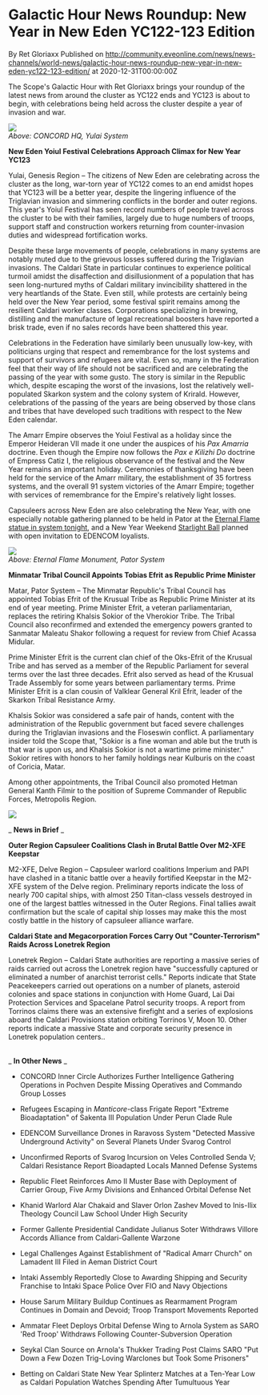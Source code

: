# Galactic Hour News Roundup: New Year in New Eden YC122-123 Edition
By Ret Gloriaxx
Published on http://community.eveonline.com/news/news-channels/world-news/galactic-hour-news-roundup-new-year-in-new-eden-yc122-123-edition/ at 2020-12-31T00:00:00Z

The Scope's Galactic Hour with Ret Gloriaxx brings your roundup of the latest news from around the cluster as YC122 ends and YC123 is about to begin, with celebrations being held across the cluster despite a year of invasion and war.

![](https://web.ccpgamescdn.com/fiction/eveonline/worldnews/images/yulai_concord_hq.png)  
_Above: CONCORD HQ, Yulai System_

**New Eden Yoiul Festival Celebrations Approach Climax for New Year YC123**

Yulai, Genesis Region – The citizens of New Eden are celebrating across the cluster as the long, war-torn year of YC122 comes to an end amidst hopes that YC123 will be a better year, despite the lingering influence of the Triglavian invasion and simmering conflicts in the border and outer regions. This year's Yoiul Festival has seen record numbers of people travel across the cluster to be with their families, largely due to huge numbers of troops, support staff and construction workers returning from counter-invasion duties and widespread fortification works.

Despite these large movements of people, celebrations in many systems are notably muted due to the grievous losses suffered during the Triglavian invasions. The Caldari State in particular continues to experience political turmoil amidst the disaffection and disillusionment of a population that has seen long-nurtured myths of Caldari military invincibility shattered in the very heartlands of the State. Even still, while protests are certainly being held over the New Year period, some festival spirit remains among the resilient Caldari worker classes. Corporations specializing in brewing, distilling and the manufacture of legal recreational boosters have reported a brisk trade, even if no sales records have been shattered this year.

Celebrations in the Federation have similarly been unusually low-key, with politicians urging that respect and remembrance for the lost systems and support of survivors and refugees are vital. Even so, many in the Federation feel that their way of life should not be sacrificed and are celebrating the passing of the year with some gusto. The story is similar in the Republic which, despite escaping the worst of the invasions, lost the relatively well-populated Skarkon system and the colony system of Krirald. However, celebrations of the passing of the years are being observed by those clans and tribes that have developed such traditions with respect to the New Eden calendar.

The Amarr Empire observes the Yoiul Festival as a holiday since the Emperor Heideran VII made it one under the auspices of his _Pax Amarria_ doctrine. Even though the Empire now follows the _Pax e Kilizhi Do_ doctrine of Empress Catiz I, the religious observance of the festival and the New Year remains an important holiday. Ceremonies of thanksgiving have been held for the service of the Amarr military, the establishment of 35 fortress systems, and the overall 91 system victories of the Amarr Empire; together with services of remembrance for the Empire's relatively light losses.

Capsuleers across New Eden are also celebrating the New Year, with one especially notable gathering planned to be held in Pator at the [Eternal Flame statue in system tonight](https://forums.eveonline.com/t/event-new-year-fireworks-at-eternal-flame/287151), and a New Year Weekend [Starlight Ball](https://forums.eveonline.com/t/starlight-new-year-s-ball-yc-123/283580) planned with open invitation to EDENCOM loyalists.

![](https://web.ccpgamescdn.com/fiction/eveonline/worldnews/images/eternal_flame_pator.png)  
_Above: Eternal Flame Monument, Pator System_

**Minmatar Tribal Council Appoints Tobias Efrit as Republic Prime Minister**

Matar, Pator System – The Minmatar Republic's Tribal Council has appointed Tobias Efrit of the Krusual Tribe as Republic Prime Minister at its end of year meeting. Prime Minister Efrit, a veteran parliamentarian, replaces the retiring Khalsis Sokior of the Vherokior Tribe. The Tribal Council also reconfirmed and extended the emergency powers granted to Sanmatar Maleatu Shakor following a request for review from Chief Acassa Midular.

Prime Minister Efrit is the current clan chief of the Oks-Efrit of the Krusual Tribe and has served as a member of the Republic Parliament for several terms over the last three decades. Efrit also served as head of the Krusual Trade Assembly for some years between parliamentary terms. Prime Minister Efrit is a clan cousin of Valklear General Kril Efrit, leader of the Skarkon Tribal Resistance Army.

Khalsis Sokior was considered a safe pair of hands, content with the administration of the Republic government but faced severe challenges during the Triglavian invasions and the Floseswin conflict. A parliamentary insider told the Scope that, "Sokior is a fine woman and able but the truth is that war is upon us, and Khalsis Sokior is not a wartime prime minister." Sokior retires with honors to her family holdings near Kulburis on the coast of Coricia, Matar.

Among other appointments, the Tribal Council also promoted Hetman General Kanth Filmir to the position of Supreme Commander of Republic Forces, Metropolis Region.

![](https://web.ccpgamescdn.com/fiction/eveonline/organizations/31_128_2.png)

_ **News in Brief** _

**Outer Region Capsuleer Coalitions Clash in Brutal Battle Over M2-XFE Keepstar**

M2-XFE, Delve Region – Capsuleer warlord coalitions Imperium and PAPI have clashed in a titanic battle over a heavily fortified Keepstar in the M2-XFE system of the Delve region. Preliminary reports indicate the loss of nearly 700 capital ships, with almost 250 Titan-class vessels destroyed in one of the largest battles witnessed in the Outer Regions. Final tallies await confirmation but the scale of capital ship losses may make this the most costly battle in the history of capsuleer alliance warfare.

**Caldari State and Megacorporation Forces Carry Out "Counter-Terrorism" Raids Across Lonetrek Region**

Lonetrek Region – Caldari State authorities are reporting a massive series of raids carried out across the Lonetrek region have "successfully captured or eliminated a number of anarchist terrorist cells." Reports indicate that State Peacekeepers carried out operations on a number of planets, asteroid colonies and space stations in conjunction with Home Guard, Lai Dai Protection Services and Spacelane Patrol security troops. A report from Torrinos claims there was an extensive firefight and a series of explosions aboard the Caldari Provisions station orbiting Torrinos V, Moon 10. Other reports indicate a massive State and corporate security presence in Lonetrek population centers..  
 &nbsp;

_ **In Other News** _

- CONCORD Inner Circle Authorizes Further Intelligence Gathering Operations in Pochven Despite Missing Operatives and Commando Group Losses

- Refugees Escaping in _Manticore_-class Frigate Report "Extreme Bioadaptation" of Sakenta III Population Under Perun Clade Rule

- EDENCOM Surveillance Drones in Raravoss System "Detected Massive Underground Activity" on Several Planets Under Svarog Control

- Unconfirmed Reports of Svarog Incursion on Veles Controlled Senda V; Caldari Resistance Report Bioadapted Locals Manned Defense Systems

- Republic Fleet Reinforces Amo II Muster Base with Deployment of Carrier Group, Five Army Divisions and Enhanced Orbital Defense Net

- Khanid Warlord Alar Chakaid and Slaver Orlon Zashev Moved to Inis-Ilix Theology Council Law School Under High Security

- Former Gallente Presidential Candidate Julianus Soter Withdraws Villore Accords Alliance from Caldari-Gallente Warzone

- Legal Challenges Against Establishment of "Radical Amarr Church" on Lamadent III Filed in Aeman District Court

- Intaki Assembly Reportedly Close to Awarding Shipping and Security Franchise to Intaki Space Police Over FIO and Navy Objections

- House Sarum Military Buildup Continues as Rearmament Program Continues in Domain and Devoid; Troop Transport Movements Reported

- Ammatar Fleet Deploys Orbital Defense Wing to Arnola System as SARO 'Red Troop' Withdraws Following Counter-Subversion Operation

- Seykal Clan Source on Arnola's Thukker Trading Post Claims SARO "Put Down a Few Dozen Trig-Loving Warclones but Took Some Prisoners"

- Betting on Caldari State New Year Splinterz Matches at a Ten-Year Low as Caldari Population Watches Spending After Tumultuous Year

&nbsp;

